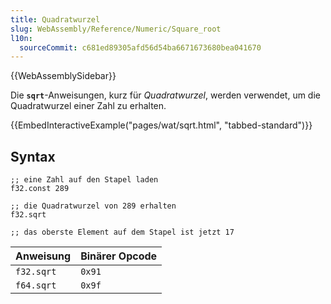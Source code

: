 ```yaml
---
title: Quadratwurzel
slug: WebAssembly/Reference/Numeric/Square_root
l10n:
  sourceCommit: c681ed89305afd56d54ba6671673680bea041670
---
```


{{WebAssemblySidebar}}

Die **`sqrt`**-Anweisungen, kurz für _Quadratwurzel_, werden verwendet, um die Quadratwurzel einer Zahl zu erhalten.

{{EmbedInteractiveExample("pages/wat/sqrt.html", "tabbed-standard")}}

## Syntax

```wasm
;; eine Zahl auf den Stapel laden
f32.const 289

;; die Quadratwurzel von 289 erhalten
f32.sqrt

;; das oberste Element auf dem Stapel ist jetzt 17
```

| Anweisung    | Binärer Opcode |
| ------------ | ------------- |
| `f32.sqrt`   | `0x91`        |
| `f64.sqrt`   | `0x9f`        |
